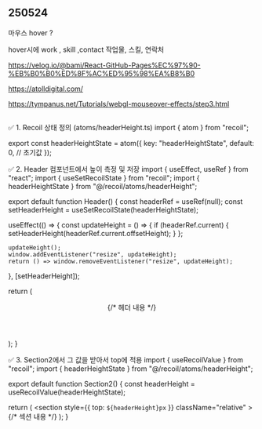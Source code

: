 ## 250524
마우스 hover ?

hover시에
work , skill ,contact
작업물, 스킬, 연락처

https://velog.io/@bami/React-GitHub-Pages%EC%97%90-%EB%B0%B0%ED%8F%AC%ED%95%98%EA%B8%B0


https://atolldigital.com/


https://tympanus.net/Tutorials/webgl-mouseover-effects/step3.html


##
✅ 1. Recoil 상태 정의 (atoms/headerHeight.ts)
import { atom } from "recoil";

export const headerHeightState = atom<number>({
  key: "headerHeightState",
  default: 0, // 초기값
});

✅ 2. Header 컴포넌트에서 높이 측정 및 저장
import { useEffect, useRef } from "react";
import { useSetRecoilState } from "recoil";
import { headerHeightState } from "@/recoil/atoms/headerHeight";

export default function Header() {
  const headerRef = useRef<HTMLDivElement>(null);
  const setHeaderHeight = useSetRecoilState(headerHeightState);

  useEffect(() => {
    const updateHeight = () => {
      if (headerRef.current) {
        setHeaderHeight(headerRef.current.offsetHeight);
      }
    };

    updateHeight();
    window.addEventListener("resize", updateHeight);
    return () => window.removeEventListener("resize", updateHeight);
  }, [setHeaderHeight]);

  return (
    <header ref={headerRef} className="sticky top-0 bg-white z-50">
      {/* 헤더 내용 */}
    </header>
  );
}

✅ 3. Section2에서 그 값을 받아서 top에 적용
import { useRecoilValue } from "recoil";
import { headerHeightState } from "@/recoil/atoms/headerHeight";

export default function Section2() {
  const headerHeight = useRecoilValue(headerHeightState);

  return (
    <section
      style={{ top: `${headerHeight}px` }}
      className="relative"
    >
      {/* 섹션 내용 */}
    </section>
  );
}